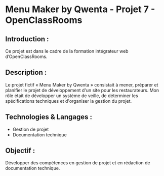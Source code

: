 # Menu Maker by Qwenta - Projet 7 - OpenClassRooms

## Introduction :

Ce projet est dans le cadre de la formation intégrateur web d’OpenClassRooms.

## Description :

Le projet fictif « Menu Maker by Qwenta » consistait à mener, préparer et planifier le projet de développement d'un site pour les restaurateurs. Mon rôle était de développer un système de veille, de déterminer les spécifications techniques et d'organiser la gestion du projet.

## Technologies & Langages :

- Gestion de projet
- Documentation technique

## Objectif :

Développer des compétences en gestion de projet et en rédaction de documentation technique.
